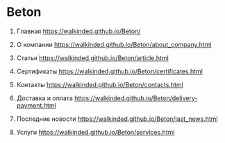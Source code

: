 # Beton


1. Главная https://walkinded.github.io/Beton/

2. О компании https://walkinded.github.io/Beton/about_company.html

3. Статья https://walkinded.github.io/Beton/article.html

4. Сертификаты https://walkinded.github.io/Beton/certificates.html

5. Контакты https://walkinded.github.io/Beton/contacts.html

6. Доставка и оплата https://walkinded.github.io/Beton/delivery-payment.html

7. Последние новости https://walkinded.github.io/Beton/last_news.html

8. Услуги https://walkinded.github.io/Beton/services.html

